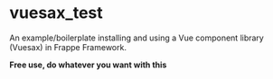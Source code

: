 # vuesax_test
An example/boilerplate installing and using a Vue component library (Vuesax) in Frappe Framework.

**Free use, do whatever you want with this**